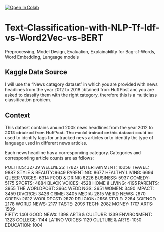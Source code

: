 [![Open In Colab](https://colab.research.google.com/assets/colab-badge.svg)](https://colab.research.google.com/drive/1nPYEwh9cwLrSed_atsD1V-byOQQ-HUi3#scrollTo=byOH5US-sZaA)
# Text-Classification-with-NLP-Tf-Idf-vs-Word2Vec-vs-BERT
Preprocessing, Model Design, Evaluation, Explainability for Bag-of-Words, Word Embedding, Language models

## Kaggle Data Source
I will use the “News category dataset” in which you are provided with news headlines from the year 2012 to 2018 obtained from HuffPost and you are asked to classify them with the right category, therefore this is a multiclass classification problem.

## Context
This dataset contains around 200k news headlines from the year 2012 to 2018 obtained from HuffPost. The model trained on this dataset could be used to identify tags for untracked news articles or to identify the type of language used in different news articles.

Each news headline has a corresponding category. Categories and corresponding article counts are as follows:

POLITICS: 32739
WELLNESS: 17827
ENTERTAINMENT: 16058
TRAVEL: 9887
STYLE & BEAUTY: 9649
PARENTING: 8677
HEALTHY LIVING: 6694
QUEER VOICES: 6314
FOOD & DRINK: 6226
BUSINESS: 5937
COMEDY: 5175
SPORTS: 4884
BLACK VOICES: 4528
HOME & LIVING: 4195
PARENTS: 3955
THE WORLDPOST: 3664
WEDDINGS: 3651
WOMEN: 3490
IMPACT: 3459
DIVORCE: 3426
CRIME: 3405
MEDIA: 2815
WEIRD NEWS: 2670
GREEN: 2622
WORLDPOST: 2579
RELIGION: 2556
STYLE: 2254
SCIENCE: 2178
WORLD NEWS: 2177
TASTE: 2096
TECH: 2082
MONEY: 1707
ARTS: 1509  
FIFTY: 1401
GOOD NEWS: 1398
ARTS & CULTURE: 1339
ENVIRONMENT: 1323
COLLEGE: 1144
LATINO VOICES: 1129
CULTURE & ARTS: 1030
EDUCATION: 1004
